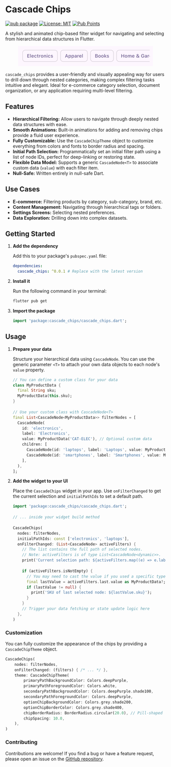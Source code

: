 # Cascade Chips

[![pub package](https://img.shields.io/pub/v/cascade_chips.svg)](https://pub.dev/packages/cascade_chips)
[![License: MIT](https://img.shields.io/badge/License-MIT-blue.svg)](https://opensource.org/licenses/MIT)
[![Pub Points](https://img.shields.io/pub/points/cascade_chips)](https://pub.dev/packages/cascade_chips/score)
<!-- TODO: Add Build Status Badge e.g., [![Build Status](https://img.shields.io/github/actions/workflow/status/YOUR_USERNAME/cascade_chips/your_ci_workflow.yml?branch=main)](https://github.com/YOUR_USERNAME/cascade_chips/actions) -->
<!-- TODO: Add Code Coverage Badge e.g., [![codecov](https://codecov.io/gh/YOUR_USERNAME/cascade_chips/branch/main/graph/badge.svg)](https://codecov.io/gh/YOUR_USERNAME/cascade_chips) -->

A stylish and animated chip-based filter widget for navigating and selecting from hierarchical data structures in Flutter.

<p align="center">
  <img src="https://raw.githubusercontent.com/serifsadi/cascade_chips/main/docs/images/demo.gif" alt="A demo showing the animated filtering capabilities of Cascade Chips" width="424">
</p>

`cascade_chips` provides a user-friendly and visually appealing way for users to drill down through nested categories, making complex filtering tasks intuitive and elegant. Ideal for e-commerce category selection, document organization, or any application requiring multi-level filtering.

## Features

- **Hierarchical Filtering:** Allow users to navigate through deeply nested data structures with ease.
- **Smooth Animations:** Built-in animations for adding and removing chips provide a fluid user experience.
- **Fully Customizable:** Use the `CascadeChipTheme` object to customize everything from colors and fonts to border radius and spacing.
- **Initial Path Selection:** Programmatically set an initial filter path using a list of node IDs, perfect for deep-linking or restoring state.
- **Flexible Data Model:** Supports a generic `CascadeNode<T>` to associate custom data (`value`) with each filter item.
- **Null-Safe:** Written entirely in null-safe Dart.

## Use Cases

- **E-commerce:** Filtering products by category, sub-category, brand, etc.
- **Content Management:** Navigating through hierarchical tags or folders.
- **Settings Screens:** Selecting nested preferences.
- **Data Exploration:** Drilling down into complex datasets.

## Getting Started

1.  **Add the dependency**

    Add this to your package's `pubspec.yaml` file:

    ```yaml
    dependencies:
      cascade_chips: ^0.0.1 # Replace with the latest version
    ```

2.  **Install it**

    Run the following command in your terminal:

    ```bash
    flutter pub get
    ```

3.  **Import the package**

    ```dart
    import 'package:cascade_chips/cascade_chips.dart';
    ```

## Usage

1.  **Prepare your data**

    Structure your hierarchical data using `CascadeNode`. You can use the generic parameter `<T>` to attach your own data objects to each node's `value` property.

    ```dart
    // You can define a custom class for your data
    class MyProductData {
      final String sku;
      MyProductData(this.sku);
    }
    
    // Use your custom class with CascadeNode<T>
    final List<CascadeNode<MyProductData>> filterNodes = [
      CascadeNode(
        id: 'electronics',
        label: 'Electronics',
        value: MyProductData('CAT-ELEC'), // Optional custom data
        children: [
          CascadeNode(id: 'laptops', label: 'Laptops', value: MyProductData('SUBCAT-LAP')),
          CascadeNode(id: 'smartphones', label: 'Smartphones', value: MyProductData('SUBCAT-SP')),
        ],
      ),
    ];
    ```

2.  **Add the widget to your UI**

    Place the `CascadeChips` widget in your app. Use `onFilterChanged` to get the current selection and `initialPathIds` to set a default path.

    ```dart
    import 'package:cascade_chips/cascade_chips.dart';
    
    // ... inside your widget build method
    
    CascadeChips(
      nodes: filterNodes,
      initialPathIds: const ['electronics', 'laptops'],
      onFilterChanged: (List<CascadeNode> activeFilters) {
        // The list contains the full path of selected nodes.
        // Note: activeFilters is of type List<CascadeNode<dynamic>>.
        print('Current selection path: ${activeFilters.map((e) => e.label).join(' > ')}');
        
        if (activeFilters.isNotEmpty) {
          // You may need to cast the value if you used a specific type
          final lastValue = activeFilters.last.value as MyProductData?;
          if (lastValue != null) {
            print('SKU of last selected node: ${lastValue.sku}');
          }
        }
        // Trigger your data fetching or state update logic here
      },
    )
    ```

### Customization

You can fully customize the appearance of the chips by providing a `CascadeChipTheme` object.

```dart
CascadeChips(
    nodes: filterNodes,
    onFilterChanged: (filters) { /* ... */ },
    theme: CascadeChipTheme(
        primaryPathBackgroundColor: Colors.deepPurple,
        primaryPathForegroundColor: Colors.white,
        secondaryPathBackgroundColor: Colors.deepPurple.shade100,
        secondaryPathForegroundColor: Colors.deepPurple,
        optionChipBackgroundColor: Colors.grey.shade200,
        optionChipBorderColor: Colors.grey.shade400,
        chipBorderRadius: BorderRadius.circular(20.0), // Pill-shaped
        chipSpacing: 10.0,
    ),
)
```

### Contributing
Contributions are welcome! If you find a bug or have a feature request, please open an issue on the [GitHub repository](https://github.com/serifsadi/cascade_chips/issues).

